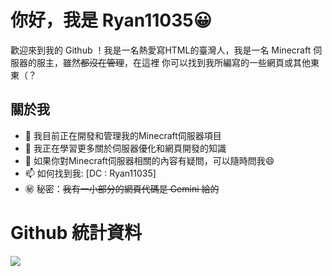 # 你好，我是 Ryan11035😀
歡迎來到我的 Github ！我是一名熱愛寫HTML的臺灣人，我是一名 Minecraft 伺服器的服主，雖然~~都沒在管理~~，在這裡 你可以找到我所編寫的一些網頁或其他東東（？
## 關於我
- 🔭 我目前正在開發和管理我的Minecraft伺服器項目
- 🌱 我正在學習更多關於伺服器優化和網頁開發的知識
- 💬 如果你對Minecraft伺服器相關的內容有疑問，可以隨時問我😄
- 📫 如何找到我: [DC : Ryan11035]
- ㊙️ 秘密：~~我有一小部分的網頁代碼是 Gemini 給的~~
# Github 統計資料
<p align="left"> <img src="https://github-readme-stats.vercel.app/api?username=Ryan11035&theme=tokyonight&show_icons=true&hide_border=true&count_private=true&include_all_commits=true" /> </p>

<!--
**Ryan11035/Ryan11035** is a ✨ _special_ ✨ repository because its `README.md` (this file) appears on your GitHub profile.

Here are some ideas to get you started:

- 🔭 I’m currently working on ...
- 🌱 I’m currently learning ...
- 👯 I’m looking to collaborate on ...
- 🤔 I’m looking for help with ...
- 💬 Ask me about ...
- 📫 How to reach me: ...
- 😄 Pronouns: ...
- ⚡ Fun fact: ...
-->
